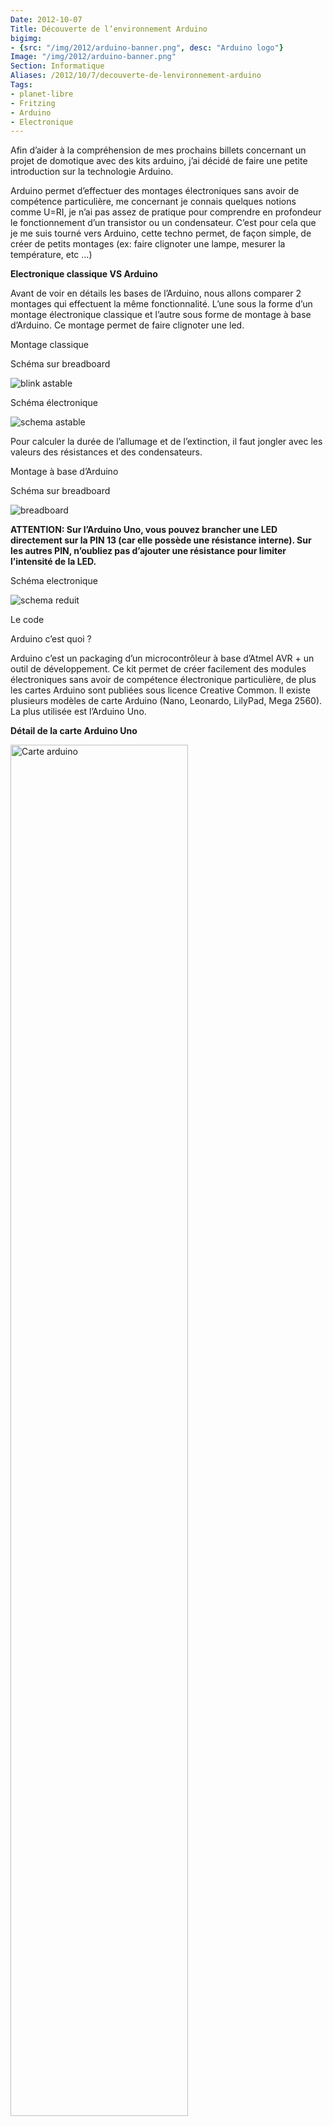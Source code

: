 ```yaml
---
Date: 2012-10-07
Title: Découverte de l’environnement Arduino
bigimg:
- {src: "/img/2012/arduino-banner.png", desc: "Arduino logo"}
Image: "/img/2012/arduino-banner.png"
Section: Informatique
Aliases: /2012/10/7/decouverte-de-lenvironnement-arduino
Tags:
- planet-libre
- Fritzing
- Arduino
- Electronique
---
```



Afin d’aider à la compréhension de mes prochains billets concernant un
projet de domotique avec des kits arduino, j’ai décidé de faire une
petite introduction sur la technologie Arduino.

Arduino permet d’effectuer des montages électroniques sans avoir de
compétence particulière, me concernant je connais quelques notions comme
U=RI, je n’ai pas assez de pratique pour comprendre en profondeur le
fonctionnement d’un transistor ou un condensateur. C’est pour cela que
je me suis tourné vers Arduino, cette techno permet, de façon simple, de
créer de petits montages (ex: faire clignoter une lampe, mesurer la
température, etc …)

**Electronique classique VS Arduino**

Avant de voir en détails les bases de l’Arduino, nous allons comparer 2
montages qui effectuent la même fonctionnalité. L’une sous la forme d’un
montage électronique classique et l’autre sous forme de montage à base
d’Arduino. Ce montage permet de faire clignoter une led.

Montage classique

Schéma sur breadboard

![blink astable](/img/2010/blink_led_astable_bb_reduced.png)

Schéma électronique

![schema astable](/img/2010/blink_led_astable_schem_reduced.png)

Pour calculer la durée de l’allumage et de l’extinction, il faut jongler
avec les valeurs des résistances et des condensateurs.

Montage à base d’Arduino

Schéma sur breadboard

![breadboard](/img/2010/arduino_blink_bb_reduced.png)

**ATTENTION: Sur l’Arduino Uno, vous pouvez brancher une LED directement
sur la PIN 13 (car elle possède une résistance interne). Sur les autres
PIN, n’oubliez pas d’ajouter une résistance pour limiter l’intensité de
la LED.**

Schéma electronique

![schema reduit](/img/2010/arduino_blink_schem_reduced.png)

Le code

Arduino c’est quoi ?

Arduino c’est un packaging d’un microcontrôleur à base d’Atmel AVR + un
outil de développement. Ce kit permet de créer facilement des modules
électroniques sans avoir de compétence électronique particulière, de
plus les cartes Arduino sont publiées sous licence Creative Common. Il
existe plusieurs modèles de carte Arduino (Nano, Leonardo, LilyPad, Mega
2560). La plus utilisée est l’Arduino Uno.

**Détail de la carte Arduino Uno**

<img src="http://arduino.cc/en/uploads/Main/ArduinoUnoFront.jpg" width="75%" alt="Carte arduino" />

Arduino Uno est basée sur un microcontrôleur ATmega328 cadencé à 16Mhz.
Celle ci comprend :

-   14 Entrées / Sorties digitales (0/1 – On/Off), dont 6 qui peuvent
    être utlisées en mode PWM, 40mA par sortie
-   6 entrées analogiques (0-5V ou 0-3.3V) avec une plage de 1024
    échantillons.
-   la carte peut être alimentée par USB ou par source extérieure (7V –
    12V)
-   32Ko pour le stockage du code.

*Entrées/Sorties spéciales* :

-   Liaison série, 0 (RX) and 1 (TX)
-   Génération d’interruption, les prises 2,3 peuvent générées des
    interruptions
-   Support du mode PWM 3, 5, 6, 9, 10, and 11 (schématisé \~ sur la
    carte, voir photo )
-   Communication SPI, 10 (SS), 11 (MOSI), 12 (MISO), 13 (SCK).
-   Communication TWI, A4 or SDA & A5 or SCL
-   **Led sans utilisation de résistance, la sortie N° 13 permet de
    connecter directement une led sans utiliser de résistance.**

Les shields

Les shields permettent d’ajouter de nouvelles fonctionnalités à une
carte Arduino, par exemple ajout du support du GPS, Ethernet, Bluetooth,
GSM, Wi-Fi, écran LCD, etc …. Ces modules sont conçus pour s’interfacer
facilement avec l’Arduino, ils s’enfichent sur l’Arduino et dupliquent
les entrées/sorties sur la carte Shields. Exemple de mise en oeuvre
d’une carte shields

<img src="http://site.gravitech.us/Arduino/SHIELD7/7-SEG_SHIELD-03rs.jpg" width="75%" alt="arduino shield" />

Le mode PWM

Le PWM est une astuce permettant de modifier la luminance en modifiant
la période on/off d’une led, il permet également de modifier la vitesse
d’un moteur. Ça joue en fait sur la durée des périodes hautes/basses,
voir schéma ci-dessous

![detail pwm](http://arduino.cc/en/uploads/Tutorial/pwm.gif)

[Plan de la
carte](http://arduino.cc/en/uploads/Main/Arduino_Uno_Rev3-schematic.pdf)
Arduino Uno sous licence Créative Common

**IDE** L’Arduino est fourni avec un [kit de
développement](http://arduino.cc/hu/Main/Software) qui permet de
compiler du C, C++ et de l’envoyer directement sur la carte, voici un
aperçu de l’IDE.

![IDE pour arduino](http://gelendir.github.com/htcpcpd/img/arduinoIde.png)

**Concevoir des schémas** Les schémas visibles sur ce billet ont été
créés avec Fritzing, outil développé par l’université de Postdam en
Allemagne. Il est vraiment facile à prendre en main. Il permet de
schématiser vos montages sur breadboard, ainsi que le schéma
électronique correspondant, voire même le PCB.

<img src="http://www.creativeapplications.net/wp-content/uploads/2009/05/fritzing-3.png" width="75%" alt="fritzing" />


Voila, en espérant que ça vous donnera envie d’aller plus loin…
